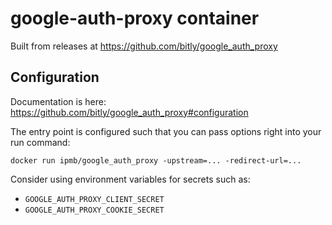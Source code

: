 # google-auth-proxy container

Built from releases at https://github.com/bitly/google_auth_proxy

## Configuration

Documentation is here: https://github.com/bitly/google_auth_proxy#configuration

The entry point is configured such that you can pass options right into your run command:

    docker run ipmb/google_auth_proxy -upstream=... -redirect-url=...

Consider using environment variables for secrets such as:

* `GOOGLE_AUTH_PROXY_CLIENT_SECRET`
* `GOOGLE_AUTH_PROXY_COOKIE_SECRET`


